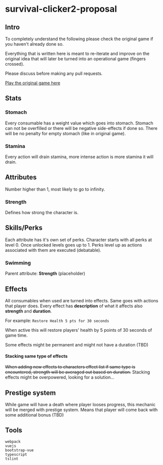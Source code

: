 # survival-clicker2-proposal

## Intro

To completely understand the following please check the original game if you haven't already done so.

Everything that is written here is meant to re-iterate and improve on the original idea that will later be turned into an operational game (fingers crossed).

Please discuss before making any pull requests.

[Play the original game here](http://survival.clicker.7777.lt)

## Stats

### Stomach
Every consumable has a weight value which goes into stomach. Stomach can not be overfilled or there will be negative side-effects if done so. There will be no penalty for empty stomach (like in original game).

### Stamina
Every action will drain stamina, more intense action is more stamina it will drain.

## Attributes
Number higher than 1, most likely to go to infinity.

### Strength
Defines how strong the character is.

## Skills/Perks
Each attribute has it's own set of perks. Character starts with all perks at level 0. Once unlocked levels goes up to 1.
Perks level up as actions associated with them are executed (debatable).

### Swimming
Parent attribute: **Strength**
(placeholder)

## Effects
All consumables when used are turned into effects. Same goes with actions that player does. Every effect has **description** of what it affects also **strength** and **duration**.

For example: `Restore Health 5 pts for 30 seconds`

When active this will restore players' health by 5 points of 30 seconds of game time.

Some effects might be permanent and might not have a duration (TBD)

#### Stacking same type of effects
~~When adding new effects to characters effect list if same type is encountered, strength will be averaged out based on duration.~~
Stacking effects might be overpowered, looking for a solution...

## Prestige system

While game will have a death where player looses progress, this mechanic will be merged with prestige system. Means that player will come back with some additional bonus (TBD)

## Tools
```
webpack
vuejs
bootstrap-vue
typescript
tslint
```
